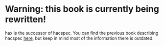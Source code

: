 
# Warning: this book is currently being rewritten!

hax is the successor of hacspec. You can find the previous book
describing hacspec [here](/archive), but keep in mind most of the information
there is outdated.

